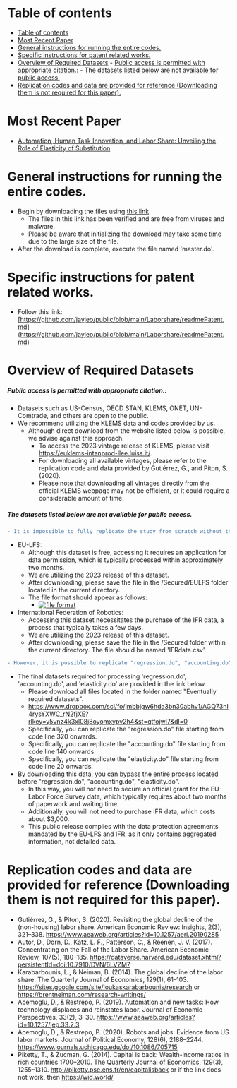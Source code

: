 # Table of contents
- [Table of contents](#table-of-contents)
- [Most Recent Paper](#most-recent-paper)
- [General instructions for running the entire codes.](#general-instructions-for-running-the-entire-codes)
- [Specific instructions for patent related works.](#specific-instructions-for-patent-related-works)
- [Overview of Required Datasets](#overview-of-required-datasets)
        - [Public access is permitted with appropriate citation.:](#public-access-is-permitted-with-appropriate-citation)
        - [The datasets listed below are not available for public access.](#the-datasets-listed-below-are-not-available-for-public-access)
- [Replication codes and data are provided for reference (Downloading them is not required for this paper).](#replication-codes-and-data-are-provided-for-reference-downloading-them-is-not-required-for-this-paper)

# Most Recent Paper
  * [Automation, Human Task Innovation, and Labor Share: Unveiling the Role of Elasticity of Substitution](https://github.com/ubuzuz/public/blob/main/LaborShare/Automation_Human_Task_Innovation_and_Labor_Share.pdf)

# General instructions for running the entire codes.
  * Begin by downloading the files using [this link](https://www.dropbox.com/scl/fo/7o286o3ng67fefmfx1p42/AGn56s0a6W8o-HrwKSxairA?rlkey=t7w1vjmio9gugcujd0df3ngrb&st=ruezc8tj&dl=0)
    * The files in this link has been verified and are free from viruses and malware.
    * Please be aware that initializing the download may take some time due to the large size of the file.
  * After the download is complete, execute the file named 'master.do'.

# Specific instructions for patent related works. 
  * Follow this link: [https://github.com/jayjeo/public/blob/main/Laborshare/readmePatent.md](https://github.com/jayjeo/public/blob/main/Laborshare/readmePatent.md)

# Overview of Required Datasets
##### Public access is permitted with appropriate citation.:
  * Datasets such as US-Census, OECD STAN, KLEMS, ONET, UN-Comtrade, and others are open to the public. 
  * We recommend utilizing the KLEMS data and codes provided by us.
    * Although direct download from the website listed below is possible, we advise against this approach.
      * To access the 2023 vintage release of KLEMS, please visit https://euklems-intanprod-llee.luiss.it/.
      * For downloading all available vintages, please refer to the replication code and data provided by Gutiérrez, G., and Piton, S. (2020).
      * Please note that downloading all vintages directly from the official KLEMS webpage may not be efficient, or it could require a considerable amount of time.
##### The datasets listed below are not available for public access.
```diff
- It is impossible to fully replicate the study from scratch without the datasets listed below.
```
  * EU-LFS:
    * Although this dataset is free, accessing it requires an application for data permission, which is typically processed within approximately two months.
    * We are utilizing the 2023 release of this dataset.
    * After downloading, please save the file in the /Secured/EULFS folder located in the current directory.
    * The file format should appear as follows:
      * [![file format](https://github.com/jayjeo/public/raw/main/Laborshare/format.png)](#features)
  * International Federation of Robotics:
    * Accessing this dataset necessitates the purchase of the IFR data, a process that typically takes a few days.
    * We are utilizing the 2023 release of this dataset.
    * After downloading, please save the file in the /Secured folder within the current directory. The file should be named 'IFRdata.csv'.

```diff
- However, it is possible to replicate "regression.do", "accounting.do", "elasticity.do". 
```
  * The final datasets required for processing 'regression.do', 'accounting.do', and 'elasticity.do' are provided in the link below.
    * Please download all files located in the folder named "Eventually required datasets".
    * https://www.dropbox.com/scl/fo/jmbbjgw6hda3bn30abhv1/AGQ73nI4rysYXWC_rN2fjXE?rlkey=y5vnz4k3xl08j8oyomxypv2h4&st=qtfojwl7&dl=0
    * Specifically, you can replicate the "regression.do" file starting from code line 320 onwards.
    * Specifically, you can replicate the "accounting.do" file starting from code line 140 onwards.
    * Specifically, you can replicate the "elasticity.do" file starting from code line 20 onwards.
  * By downloading this data, you can bypass the entire process located before "regression.do", "accounting.do", "elasticity.do". 
    * In this way, you will not need to secure an official grant for the EU-Labor Force Survey data, which typically requires about two months of paperwork and waiting time. 
    * Additionally, you will not need to purchase IFR data, which costs about $3,000. 
    * This public release complies with the data protection agreements mandated by the EU-LFS and IFR, as it only contains aggregated information, not detailed data.

# Replication codes and data are provided for reference (Downloading them is not required for this paper). 
* Gutiérrez, G., & Piton, S. (2020). Revisiting the global decline of the (non-housing) labor share. American Economic Review: Insights, 2(3), 321–338.
https://www.aeaweb.org/articles?id=10.1257/aeri.20190285
* Autor, D., Dorn, D., Katz, L. F., Patterson, C., & Reenen, J. V. (2017). Concentrating on the Fall of the Labor Share. American Economic Review, 107(5), 180–185.
https://dataverse.harvard.edu/dataset.xhtml?persistentId=doi:10.7910/DVN/6LVZM7
* Karabarbounis, L., & Neiman, B. (2014). The global decline of the labor share. The Quarterly Journal of Economics, 129(1), 61–103.
https://sites.google.com/site/loukaskarabarbounis/research  or  https://brentneiman.com/research-writings/
* Acemoglu, D., & Restrepo, P. (2019). Automation and new tasks: How technology displaces and reinstates labor. Journal of Economic Perspectives, 33(2), 3–30.
https://www.aeaweb.org/articles?id=10.1257/jep.33.2.3
* Acemoglu, D., & Restrepo, P. (2020). Robots and jobs: Evidence from US labor markets. Journal of Political Economy, 128(6), 2188–2244.
https://www.journals.uchicago.edu/doi/10.1086/705715
* Piketty, T., & Zucman, G. (2014). Capital is back: Wealth-income ratios in rich countries 1700–2010. The Quarterly Journal of Economics, 129(3), 1255–1310.
http://piketty.pse.ens.fr/en/capitalisback or if the link does not work, then https://wid.world/

